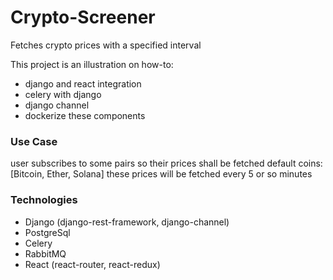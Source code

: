 # Crypto-Screener
Fetches crypto prices with a specified interval

This project is an illustration on how-to:
- django and react integration
- celery with django
- django channel
- dockerize these components

### Use Case
user subscribes to some pairs so their prices shall be fetched
default coins: [Bitcoin, Ether, Solana]
these prices will be fetched every 5 or so minutes

### Technologies
- Django (django-rest-framework, django-channel)
- PostgreSql
- Celery
- RabbitMQ
- React (react-router, react-redux)

